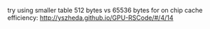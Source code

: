 try using smaller table 512 bytes vs 65536 bytes for on chip cache efficiency:
http://yszheda.github.io/GPU-RSCode/#/4/14
